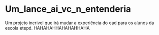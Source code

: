 # Um_lance_ai_vc_n_entenderia

Um projeto incrivel que irá mudar a experiência do ead para os alunos da escola etepd. HAHAHAHHAHAHAHHAHA
